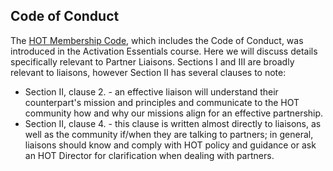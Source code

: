 ## Code of Conduct

The <a target="_blank" href="http://hotosm.org/sites/default/files/HOT_Membership_Code.pdf">HOT Membership Code</a>, which includes the Code of Conduct, was introduced in the Activation Essentials course. Here we will discuss details specifically relevant to Partner Liaisons. Sections I and III are broadly relevant to liaisons, however Section II has several clauses to note:<br><ul><li>Section II, clause 2. - an effective liaison will understand their counterpart's mission and principles and communicate to the HOT community how and why our missions align for an effective partnership.</li><li>Section II, clause 4. - this clause is written almost directly to liaisons, as well as the community if/when they are talking to partners; in general, liaisons should know and comply with HOT policy and guidance or ask an HOT Director for clarification when dealing with partners.<br></li></ul>